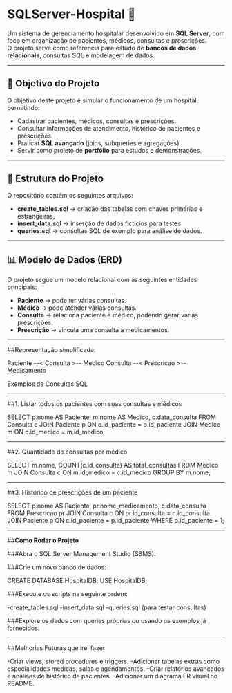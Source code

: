 # SQLServer-Hospital 🏥

Um sistema de gerenciamento hospitalar desenvolvido em **SQL Server**, com foco em organização de pacientes, médicos, consultas e prescrições.  
O projeto serve como referência para estudo de **bancos de dados relacionais**, consultas SQL e modelagem de dados.

---

## 🎯 Objetivo do Projeto

O objetivo deste projeto é simular o funcionamento de um hospital, permitindo:  

- Cadastrar pacientes, médicos, consultas e prescrições.  
- Consultar informações de atendimento, histórico de pacientes e prescrições.  
- Praticar **SQL avançado** (joins, subqueries e agregações).  
- Servir como projeto de **portfólio** para estudos e demonstrações.  

---

## 📂 Estrutura do Projeto

O repositório contém os seguintes arquivos:

- **create_tables.sql** → criação das tabelas com chaves primárias e estrangeiras.  
- **insert_data.sql** → inserção de dados fictícios para testes.  
- **queries.sql** → consultas SQL de exemplo para análise de dados.  

---

## 📊 Modelo de Dados (ERD)

O projeto segue um modelo relacional com as seguintes entidades principais:

- **Paciente** → pode ter várias consultas.  
- **Médico** → pode atender várias consultas.  
- **Consulta** → relaciona paciente e médico, podendo gerar várias prescrições.  
- **Prescrição** → vincula uma consulta a medicamentos.  

---

##Representação simplificada:

Paciente --< Consulta >-- Medico
Consulta --< Prescricao >-- Medicamento

Exemplos de Consultas SQL

---

##1. Listar todos os pacientes com suas consultas e médicos

SELECT p.nome AS Paciente, m.nome AS Medico, c.data_consulta
FROM Consulta c
JOIN Paciente p ON c.id_paciente = p.id_paciente
JOIN Medico m ON c.id_medico = m.id_medico;

---

##2. Quantidade de consultas por médico

SELECT m.nome, COUNT(c.id_consulta) AS total_consultas
FROM Medico m
JOIN Consulta c ON m.id_medico = c.id_medico
GROUP BY m.nome;

---

##3. Histórico de prescrições de um paciente

SELECT p.nome AS Paciente, pr.nome_medicamento, c.data_consulta
FROM Prescricao pr
JOIN Consulta c ON pr.id_consulta = c.id_consulta
JOIN Paciente p ON c.id_paciente = p.id_paciente
WHERE p.id_paciente = 1;

---

##**Como Rodar o Projeto**

###Abra o SQL Server Management Studio (SSMS).

###Crie um novo banco de dados:

CREATE DATABASE HospitalDB;
USE HospitalDB;

###Execute os scripts na seguinte ordem:

-create_tables.sql
-insert_data.sql
-queries.sql (para testar consultas)

###Explore os dados com queries próprias ou usando os exemplos já fornecidos.

---

##Melhorias Futuras que irei fazer

-Criar views, stored procedures e triggers.
-Adicionar tabelas extras como especialidades médicas, salas e agendamentos.
-Criar relatórios avançados e análises de histórico de pacientes.
-Adicionar um diagrama ER visual no README.
